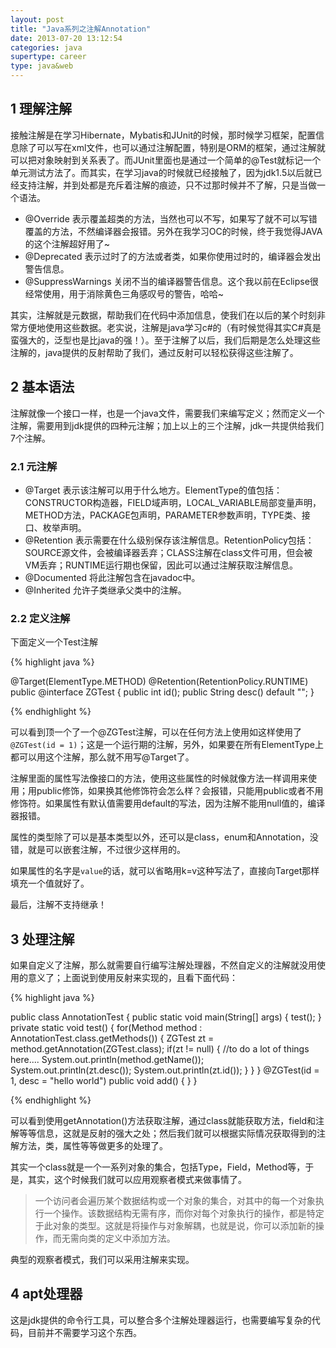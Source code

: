 ```yaml
---
layout: post
title: "Java系列之注解Annotation"
date: 2013-07-20 13:12:54
categories: java
supertype: career
type: java&web
---
```


## 1 理解注解

接触注解是在学习Hibernate，Mybatis和JUnit的时候，那时候学习框架，配置信息除了可以写在xml文件，也可以通过注解配置，特别是ORM的框架，通过注解就可以把对象映射到关系表了。而JUnit里面也是通过一个简单的@Test就标记一个单元测试方法了。而其实，在学习java的时候就已经接触了，因为jdk1.5以后就已经支持注解，并到处都是充斥着注解的痕迹，只不过那时候并不了解，只是当做一个语法。

- @Override 表示覆盖超类的方法，当然也可以不写，如果写了就不可以写错覆盖的方法，不然编译器会报错。另外在我学习OC的时候，终于我觉得JAVA的这个注解超好用了~
- @Deprecated 表示过时了的方法或者类，如果你使用过时的，编译器会发出警告信息。
- @SuppressWarnings 关闭不当的编译器警告信息。这个我以前在Eclipse很经常使用，用于消除黄色三角感叹号的警告，哈哈~

其实，注解就是元数据，帮助我们在代码中添加信息，使我们在以后的某个时刻非常方便地使用这些数据。老实说，注解是java学习c#的（有时候觉得其实C#真是蛮强大的，泛型也是比java的强！）。至于注解了以后，我们后期是怎么处理这些注解的，java提供的反射帮助了我们，通过反射可以轻松获得这些注解了。

## 2 基本语法

注解就像一个接口一样，也是一个java文件，需要我们来编写定义；然而定义一个注解，需要用到jdk提供的四种元注解；加上以上的三个注解，jdk一共提供给我们7个注解。

### 2.1 元注解

- @Target 表示该注解可以用于什么地方。ElementType的值包括：CONSTRUCTOR构造器，FIELD域声明，LOCAL_VARIABLE局部变量声明，METHOD方法，PACKAGE包声明，PARAMETER参数声明，TYPE类、接口、枚举声明。
- @Retention 表示需要在什么级别保存该注解信息。RetentionPolicy包括：SOURCE源文件，会被编译器丢弃；CLASS注解在class文件可用，但会被VM丢弃；RUNTIME运行期也保留，因此可以通过注解获取注解信息。
- @Documented 将此注解包含在javadoc中。
- @Inherited 允许子类继承父类中的注解。

### 2.2 定义注解

下面定义一个Test注解

{% highlight java %}

@Target(ElementType.METHOD)
@Retention(RetentionPolicy.RUNTIME)
public @interface ZGTest {
	public int id();
	public String desc() default "";
}

{% endhighlight %}

可以看到顶一个了一个@ZGTest注解，可以在任何方法上使用如这样使用了`@ZGTest(id = 1)`；这是一个运行期的注解，另外，如果要在所有ElementType上都可以用这个注解，那么就不用写@Target了。

注解里面的属性写法像接口的方法，使用这些属性的时候就像方法一样调用来使用；用public修饰，如果换其他修饰符会怎么样？会报错，只能用public或者不用修饰符。如果属性有默认值需要用default的写法，因为注解不能用null值的，编译器报错。

属性的类型除了可以是基本类型以外，还可以是class，enum和Annotation，没错，就是可以嵌套注解，不过很少这样用的。

如果属性的名字是`value`的话，就可以省略用k=v这种写法了，直接向Target那样填充一个值就好了。

最后，注解不支持继承！

## 3 处理注解

如果自定义了注解，那么就需要自行编写注解处理器，不然自定义的注解就没用使用的意义了；上面说到使用反射来实现的，且看下面代码：

{% highlight java %}

public class AnnotationTest {
	public static void main(String[] args) {
		test();
	}
	private static void test() {
		for(Method method : AnnotationTest.class.getMethods()) {
			ZGTest zt = method.getAnnotation(ZGTest.class);
			if(zt != null) {
				//to do a lot of things here....
				System.out.println(method.getName());
				System.out.println(zt.desc());
				System.out.println(zt.id());
			}
		}
	}
	@ZGTest(id = 1, desc = "hello world")
	public void add() {
	}
}

{% endhighlight %}

可以看到使用getAnnotation()方法获取注解，通过class就能获取方法，field和注解等等信息，这就是反射的强大之处；然后我们就可以根据实际情况获取得到的注解方法，类，属性等等做更多的处理了。

其实一个class就是一个一系列对象的集合，包括Type，Field，Method等，于是，其实，这个时候我们就可以应用观察者模式来做事情了。

>一个访问者会遍历某个数据结构或一个对象的集合，对其中的每一个对象执行一个操作。该数据结构无需有序，而你对每个对象执行的操作，都是特定于此对象的类型。这就是将操作与对象解耦，也就是说，你可以添加新的操作，而无需向类的定义中添加方法。

典型的观察者模式，我们可以采用注解来实现。

## 4 apt处理器

这是jdk提供的命令行工具，可以整合多个注解处理器运行，也需要编写复杂的代码，目前并不需要学习这个东西。